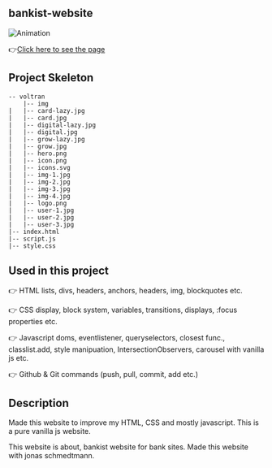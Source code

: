 ## bankist-website
![Animation](https://github.com/bbluechip/voltran/blob/master/images/Animation.gif)


👉[Click here to see the page](https://bbluechip.github.io/voltran/)

## Project Skeleton 

```
-- voltran
    |-- img
|   |-- card-lazy.jpg
|   |-- card.jpg
|   |-- digital-lazy.jpg
|   |-- digital.jpg
|   |-- grow-lazy.jpg
|   |-- grow.jpg
|   |-- hero.png
|   |-- icon.png
|   |-- icons.svg
|   |-- img-1.jpg
|   |-- img-2.jpg
|   |-- img-3.jpg
|   |-- img-4.jpg
|   |-- logo.png
|   |-- user-1.jpg
|   |-- user-2.jpg
|   |-- user-3.jpg
|-- index.html
|-- script.js
|-- style.css
```

## Used in this project
👉 HTML lists, divs, headers, anchors, headers, img, blockquotes etc.

👉 CSS display, block system, variables, transitions, displays, :focus properties etc.

👉 Javascript doms, eventlistener, queryselectors, closest func., classlist.add, style manipuation, IntersectionObservers, carousel with vanilla js etc.

👉 Github & Git commands (push, pull, commit, add etc.)

## Description
Made this website to improve my HTML, CSS and mostly javascript. This is a pure vanilla js website. 

This website is about, bankist website for bank sites. Made this website with jonas schmedtmann. 
